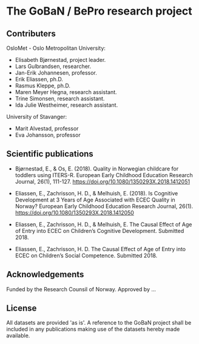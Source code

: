 # The GoBaN / BePro research project

## Contributers

OsloMet - Oslo Metropolitan University:
* Elisabeth Bjørnestad, project leader.
* Lars Gulbrandsen, researcher.
* Jan-Erik Johannesen, professor.
* Erik Eliassen, ph.D.
* Rasmus Kleppe, ph.D.
* Maren Meyer Hegna, research assistant.
* Trine Simonsen, research assistant.
* Ida Julie Westheimer, research assistant.

University of Stavanger:
* Marit Alvestad, professor
* Eva Johansson, professor





## Scientific publications

- Bjørnestad, E., & Os, E. (2018). Quality in Norwegian childcare for toddlers using ITERS-R. European Early Childhood Education Research Journal, 26(1), 111-127. https://doi.org/10.1080/1350293X.2018.1412051

- Eliassen, E., Zachrisson, H. D., & Melhuish, E. (2018). Is Cognitive Development at 3 Years of Age Associated with ECEC Quality in Norway? European Early Childhood Education Research Journal, 26(1). https://doi.org/10.1080/1350293X.2018.1412050

- Eliassen, E., Zachrisson, H. D., & Melhuish, E. The Causal Effect of Age of Entry into ECEC on Children’s Cognitive   Development. Submitted 2018.

- Eliassen, E., Zachrisson, H. D. The Causal Effect of Age of Entry into ECEC on Children’s Social Competence. Submitted 2018.


## Acknowledgements
Funded by the Research Counsil of Norway. Approved by ...

## License
All datasets are provided 'as is'. A reference to the GoBaN project shall be included in any publications making use of the datasets hereby made available. 
